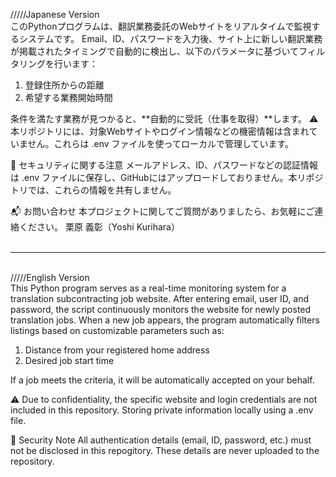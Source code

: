 /////Japanese Version<br/>
このPythonプログラムは、翻訳業務委託のWebサイトをリアルタイムで監視するシステムです。
Email、ID、パスワードを入力後、サイト上に新しい翻訳業務が掲載されたタイミングで自動的に検出し、以下のパラメータに基づいてフィルタリングを行います：

1. 登録住所からの距離
2. 希望する業務開始時間

条件を満たす業務が見つかると、**自動的に受託（仕事を取得）**します。
⚠️ 本リポジトリには、対象Webサイトやログイン情報などの機密情報は含まれていません。これらは .env ファイルを使ってローカルで管理しています。

🔐 セキュリティに関する注意
メールアドレス、ID、パスワードなどの認証情報は .env ファイルに保存し、GitHubにはアップロードしておりません。本リポジトリでは、これらの情報を共有しません。

📬 お問い合わせ
本プロジェクトに関してご質問がありましたら、お気軽にご連絡ください。
栗原 義彰（Yoshi Kurihara）
<br/>
<br/>
<hr/>
<br/>
/////English Version<br/>
This Python program serves as a real-time monitoring system for a translation subcontracting job website.
After entering email, user ID, and password, the script continuously monitors the website for newly posted translation jobs. When a new job appears, the program automatically filters listings based on customizable parameters such as:

1. Distance from your registered home address
2. Desired job start time

If a job meets the criteria, it will be automatically accepted on your behalf.

⚠️ Due to confidentiality, the specific website and login credentials are not included in this repository. Storing private information locally using a .env file.

🔐 Security Note
All authentication details (email, ID, password, etc.) must not be disclosed in this repogitory. These details are never uploaded to the repository.
